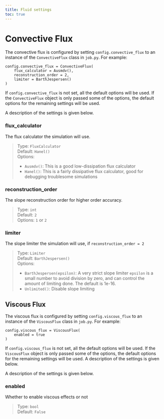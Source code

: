 ```yaml
---
title: Fluid settings
toc: true
---
```


# Convective Flux
The convective flux is configured by setting `config.convective_flux` to an instance of the `ConvectiveFlux` class in `job.py`.
For example:

```
config.convective_flux = ConvectiveFlux(
    flux_calculator = Ausmdv(),
    reconstruction_order = 2,
    limiter = BarthJespersen()
)
```
If `config.convective_flux` is not set, all the default options will be used.
If the `ConvectiveFlux` object is only passed some of the options, the default options for the remaining settings will be used.

A description of the settings is given below.

### flux_calculator
The flux calculator the simulation will use.

> Type: `FluxCalculator`\
> Default: `Hanel()`\
> Options:
>  + `Ausmdv()`: This is a good low-dissipation flux calculator
>  + `Hanel()`: This is a fairly dissipative flux calculator, good for debugging troublesome simulations

### reconstruction_order
The slope reconstruction order for higher order accuracy.

> Type: `int`\
> Default: `2`\
>  Options: `1` or `2`

### limiter
The slope limiter the simulation will use, if `reconstruction_order = 2`

>  Type: `Limiter`\
>  Default: `BarthJespersen()`\
> Options:
>  + `BarthJespersen(epsilon)`: A very strict slope limiter
>     `epsilon` is a small number to avoid division by zero, and can control the amount of limiting done. The default is 1e-16.
>  + `Unlimited()`: Disable slope limiting

## Viscous Flux
The viscous flux is configured by setting `config.viscous_flux` to an instance of the `ViscousFlux` class in `job.py`.
For example:
```
config.viscous_flux = ViscousFlux(
    enabled = true
)
```
If `config.viscous_flux` is not set, all the default options will be used.
If the `ViscousFlux` object is only passed some of the options, the default options for the remaining settings will be used.
A description of the settings is given below.

A description of the settings is given below.

### enabled
Whether to enable viscous effects or not

> Type: `bool`\
> Default: `False`

